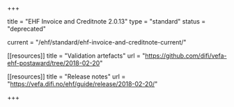 +++

title = "EHF Invoice and Creditnote 2.0.13"
type = "standard"
status = "deprecated"

current = "/ehf/standard/ehf-invoice-and-creditnote-current/"

[[resources]]
title = "Validation artefacts"
url = "https://github.com/difi/vefa-ehf-postaward/tree/2018-02-20"

[[resources]]
title = "Release notes"
url = "https://vefa.difi.no/ehf/guide/release/2018-02-20/"

+++

